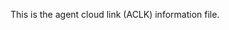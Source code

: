<!--
---
title: Agent Cloud Link (ACLK)
description: "Agent cloud link (ACLK) information file for Netdata."
custom_edit_url: <https://github.com/netdata/netdata/edit/master/aclk/README.md>
keywords: 
  - aclk
  - agent cloud link
---
-->

This is the agent cloud link (ACLK) information file.
